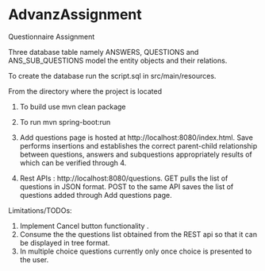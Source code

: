 # AdvanzAssignment
Questionnaire Assignment

Three database table namely ANSWERS, QUESTIONS and ANS_SUB_QUESTIONS model the entity objects and their relations.

To create the database run the script.sql in src/main/resources.

From the directory where the project is located
1. To build use 
mvn clean package

2. To run 
mvn spring-boot:run

3. Add questions page is hosted at http://localhost:8080/index.html. Save performs insertions and establishes the correct parent-child relationship between questions, answers and subquestions appropriately results of which can be verified through 4.

4. Rest APIs : http://localhost:8080/questions. GET pulls the list of questions in JSON format. POST to the same API saves the list of questions added through Add questions page.

Limitations/TODOs:
1. Implement Cancel button functionality .
2. Consume the the questions list obtained from the REST api so that it can be displayed in tree format.
3. In multiple choice questions currently only once choice is presented to the user.
